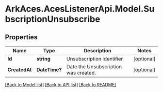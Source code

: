 # ArkAces.AcesListenerApi.Model.SubscriptionUnsubscribe
## Properties

Name | Type | Description | Notes
------------ | ------------- | ------------- | -------------
**Id** | **string** | Unsubscription identifier | [optional] 
**CreatedAt** | **DateTime?** | Date the Unsubscription was created. | [optional] 

[[Back to Model list]](../README.md#documentation-for-models) [[Back to API list]](../README.md#documentation-for-api-endpoints) [[Back to README]](../README.md)

